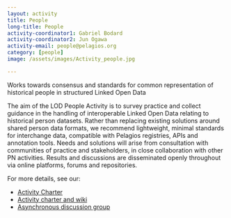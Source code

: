 ```yaml
---
layout: activity
title: People
long-title: People
activity-coordinator1: Gabriel Bodard
activity-coordinator2: Jun Ogawa
activity-email: people@pelagios.org
category: [people]
image: /assets/images/Activity_people.jpg

---
```


Works towards consensus and standards for common representation of historical people in structured Linked Open Data

The aim of the LOD People Activity is to survey practice and collect guidance in the handling of interoperable Linked Open Data relating to historical person datasets. Rather than replacing existing solutions around shared person data formats, we recommend lightweight, minimal standards for interchange data, compatible with Pelagios registries, APIs and annotation tools. Needs and solutions will arise from consultation with communities of practice and stakeholders, in close collaboration with other PN activities. Results and discussions are disseminated openly throughout via online platforms, forums and repositories.

For more details, see our:
- [Activity Charter](https://docs.google.com/document/d/1xJK2-o1-rrt0kQXjpPsSpJ4CQT_iQzKZBaewCYTGGr8/edit?usp=sharing)
- [Activity charter and wiki](https://github.com/DigiClass/LOD-People/wiki)
- [Asynchronous discussion group](https://groups.google.com/g/ancient-people)
